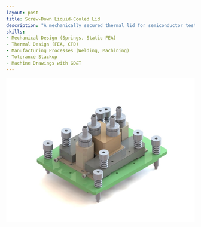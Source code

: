 ```yaml
---
layout: post
title: Screw-Down Liquid-Cooled Lid
description: "A mechanically secured thermal lid for semiconductor testing, featuring two independently cooled zones controlled via a recirculating water chiller for precise, isolated temperature management."
skills: 
- Mechanical Design (Springs, Static FEA)
- Thermal Design (FEA, CFD)
- Manufacturing Processes (Welding, Machining)
- Tolerance Stackup
- Machine Drawings with GD&T
---
```


<img src="/_projects/productionLid/ProductionLid.JPG" alt="Screw-down liquid-cooled lid" width="700" style="display: block; margin: auto;" />
